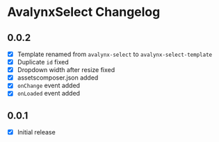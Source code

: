 # AvalynxSelect Changelog

## 0.0.2
- [x] Template renamed from `avalynx-select` to `avalynx-select-template`
- [x] Duplicate `id` fixed
- [x] Dropdown width after resize fixed
- [x] assetscomposer.json added
- [x] `onChange` event added
- [x] `onLoaded` event added

## 0.0.1
- [x] Initial release
